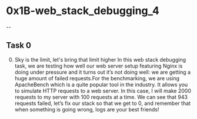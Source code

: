 # 0x1B-web_stack_debugging_4

--

## Task 0

0. Sky is the limit, let's bring that limit higher
   In this web stack debugging task, we are testing how well our web server setup featuring Nginx is doing under pressure and it turns out it’s not doing well: we are getting a huge amount of failed requests.For the benchmarking, we are using ApacheBench which is a quite popular tool in the industry. It allows you to simulate HTTP requests to a web server. In this case, I will make 2000 requests to my server with 100 requests at a time. We can see that 943 requests failed, let’s fix our stack so that we get to 0, and remember that when something is going wrong, logs are your best friends!

